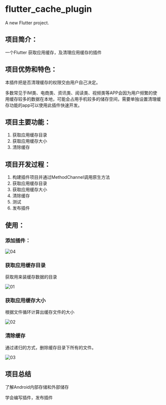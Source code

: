 # flutter_cache_plugin

A new Flutter project.


## 项目简介：

一个Flutter 获取应用缓存，及清理应用缓存的插件


## 项目优势和特色：

本插件把是否清理缓存的权限交由用户自己决定。

多数常见于IM类、电商类、资讯类、阅读类、视频类等APP会因为用户频繁的使用缓存较多的数据在本地，可能会占用手机较多的储存空间，需要单独设置清理缓存功能的app可以使用此插件快速开发。


## 项目主要功能：

1. 获取应用缓存目录
2. 获取应用缓存大小
3. 清除缓存


## 项目开发过程：

1. 构建插件项目并通过MethodChannel调用原生方法
2. 获取应用缓存目录
3. 获取应用缓存大小
4. 清除缓存
5. 测试
6. 发布插件

## 使用：

### 添加插件：

![04](https://user-images.githubusercontent.com/86814059/169726856-ef14070c-ff76-440b-a39c-c6e0a1d3b191.jpg)


### 获取应用缓存目录

获取用来装缓存数据的目录


![01](https://user-images.githubusercontent.com/86814059/169726874-99611f74-cb8d-4a9b-b437-942b01b3faff.jpg)



###  获取应用缓存大小

根据文件循环计算出缓存文件的大小

![02](https://user-images.githubusercontent.com/86814059/169726881-4bd56bd8-7d67-41b8-9293-9150f088b654.jpg)




### 清除缓存

通过递归的方式，删除缓存目录下所有的文件。


![03](https://user-images.githubusercontent.com/86814059/169726887-7b4c036f-be46-4175-9b52-3b798f1022b7.jpg)


## 项目总结

了解Android内部存储和外部储存

学会编写插件，发布插件
